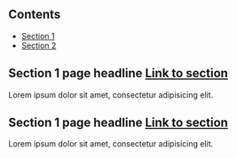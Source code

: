 <div class="au-body au-body--dark">
  <nav class="au-inpage-nav-links au-inpage-nav-links--dark" aria-label="in page navigation">
    <h2 class="au-inpage-nav-links__heading">Contents</h2>
    <ul class="au-link-list">
      <li><a class="js-focus-me" href="#section1">Section 1</a></li>
      <li><a class="js-focus-me" href="#section2">Section 2</a></li>
    </ul>
  </nav>

  <h2 class="au-inpage-nav-section au-display-sm">
    Section 1 page headline
    <a id="section1" class="au-inpage-nav-section-link js-focus-me" href="#section1">Link to section</a>
  </h2>
  <p>Lorem ipsum dolor sit amet, consectetur adipisicing elit.</p>

  <h2 class="au-inpage-nav-section au-display-sm">
    Section 1 page headline
    <a id="section2" class="au-inpage-nav-section-link js-focus-me" href="#section1">Link to section</a>
  </h2>
  <p>Lorem ipsum dolor sit amet, consectetur adipisicing elit.</p>
</div>
